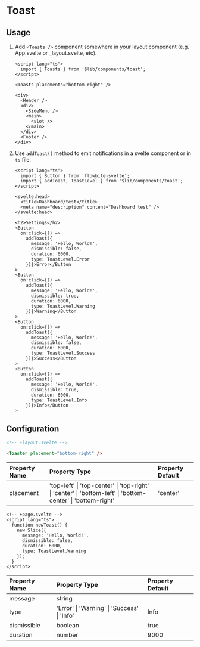 # Toast

## Usage

1. Add `<Toasts />` component somewhere in your layout component (e.g. App.svelte or \_layout.svelte, etc).

   ```svelte
   <script lang="ts">
     import { Toasts } from '$lib/components/toast';
   </script>

   <Toasts placements="bottom-right" />

   <div>
     <Header />
     <div>
       <SideMenu />
       <main>
         <slot />
       </main>
     </div>
     <Footer />
   </div>
   ```

2. Use `addToast()` method to emit notifications in a svelte component or in `ts` file.

   ```svelte
   <script lang="ts">
     import { Button } from 'flowbite-svelte';
     import { addToast, ToastLevel } from '$lib/components/toast';
   </script>

   <svelte:head>
     <title>Dashboard/test</title>
     <meta name="description" content="Dashboard test" />
   </svelte:head>

   <h2>Settings</h2>
   <Button
     on:click={() =>
       addToast({
         message: 'Hello, World!',
         dismissible: false,
         duration: 6000,
         type: ToastLevel.Error
       })}>Error</Button
   >
   <Button
     on:click={() =>
       addToast({
         message: 'Hello, World!',
         dismissible: true,
         duration: 6000,
         type: ToastLevel.Warning
       })}>Warning</Button
   >
   <Button
     on:click={() =>
       addToast({
         message: 'Hello, World!',
         dismissible: false,
         duration: 6000,
         type: ToastLevel.Success
       })}>Success</Button
   >
   <Button
     on:click={() =>
       addToast({
         message: 'Hello, World!',
         dismissible: true,
         duration: 6000,
         type: ToastLevel.Info
       })}>Info</Button
   >
   ```

## Configuration

```html
<!-- +layout.svelte -->

<Toaster placement="bottom-right" />
```

| Property Name | Property Type                                                                                               | Property Default |
| :------------ | :---------------------------------------------------------------------------------------------------------- | :--------------- |
| placement     | 'top-left' \| 'top-center' \| 'top-right' \| 'center' \| 'bottom-left' \| 'bottom-center' \| 'bottom-right' | 'center'         |

```svelte
<!-- +page.svelte -->
<script lang="ts">
  function newToast() {
    new Slice({
      message: 'Hello, World!',
      dismissible: false,
      duration: 6000,
      type: ToastLevel.Warning
    });
  }
</script>
```

| Property Name | Property Type                               | Property Default |
| :------------ | :------------------------------------------ | :--------------- |
| message       | string                                      |                  |
| type          | 'Error' \| 'Warning' \| 'Success' \| 'Info' | Info             |
| dismissible   | boolean                                     | true             |
| duration      | number                                      | 9000             |
